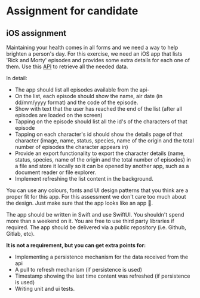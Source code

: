 # Assignment for candidate

## iOS assignment

Maintaining your health comes in all forms and we need a way to help brighten a person's day. For this exercise, we need an iOS app that lists 'Rick and Morty' episodes and provides some extra details for each one of them. Use this [API](https://rickandmortyapi.com/documentation/#rest) to retrieve all the needed data.

In detail:

- The app should list all episodes available from the api-
- On the list, each episode should show the name, air date (in dd/mm/yyyy format) and the code of the episode.
- Show with text that the user has reached the end of the list (after all episodes are loaded on the screen)
- Tapping on the episode should list all the id's of the characters of that episode
- Tapping on each character's id should show the details page of that character (image, name, status, species, name of the origin and the total number of episodes the character appears in)
- Provide an export functionality to export the character details (name, status, species, name of the origin and the total number of episodes) in a file and store it locally so it can be opened by another app, such as a document reader or file explorer.
- Implement refreshing the list content in the background.

You can use any colours, fonts and UI design patterns that you think are a proper fit for this app. For this assessment we don't care too much about the design. Just make sure that the app looks like an app 🙂.

The app should be written in Swift and use SwiftUI. You shouldn't spend more than a weekend on it. You are free to use third party libraries if required. The app should be delivered via a public repository (i.e. Github, Gitlab, etc).

**It is not a requirement, but you can get extra points for:**

- Implementing a persistence mechanism for the data received from the api
- A pull to refresh mechanism (if persistence is used)
- Timestamp showing the last time content was refreshed (if persistence is used)
- Writing unit and ui tests.
